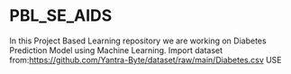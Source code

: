 # PBL_SE_AIDS
In this Project Based Learning repository we are working on Diabetes Prediction Model using Machine Learning. 
Import dataset from:https://github.com/Yantra-Byte/dataset/raw/main/Diabetes.csv
USE 
